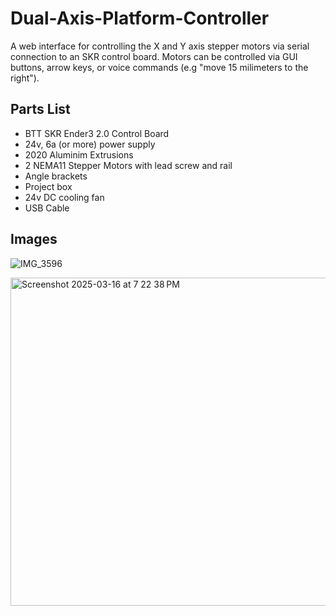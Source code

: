 # Dual-Axis-Platform-Controller
A web interface for controlling the X and Y axis stepper motors via serial connection to an SKR control board.  Motors can be controlled via GUI buttons, arrow keys, or voice commands (e.g "move 15 milimeters to the right").


## Parts List
- BTT SKR Ender3 2.0 Control Board
- 24v, 6a (or more) power supply
- 2020 Aluminim Extrusions
- 2 NEMA11 Stepper Motors with lead screw and rail
- Angle brackets
- Project box
- 24v DC cooling fan
- USB Cable

## Images
![IMG_3596](https://github.com/user-attachments/assets/bcf455b6-b31d-4500-9bce-d456af8036f1)

<img height="525" alt="Screenshot 2025-03-16 at 7 22 38 PM" src="https://github.com/user-attachments/assets/1b9d02ae-0ff3-42cd-8240-d48d592a5354" />

